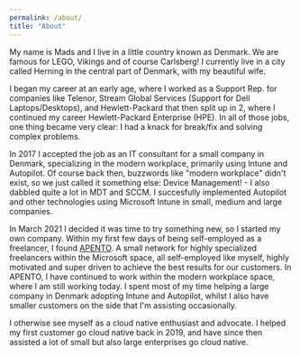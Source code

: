 ```yaml
---
permalink: /about/
title: "About"
---
```


My name is Mads and I live in a little country known as Denmark. We are famous for LEGO, Vikings and of course Carlsberg! I currently live in a city called Herning in the central part of Denmark, with my beautiful wife.

I began my career at an early age, where I worked as a Support Rep. for companies like Telenor, Stream Global Services (Support for Dell Laptops/Desktops), and Hewlett-Packard that then split up in 2, where I continued my career Hewlett-Packard Enterprise (HPE). In all of those jobs, one thing became very clear: I had a knack for break/fix and solving complex problems.

In 2017 I accepted the job as an IT consultant for a small company in Denmark, specializing in the modern workplace, primarily using Intune and Autopilot. Of course back then, buzzwords like "modern workplace" didn't exist, so we just called it something else: Device Management! - I also dabbled quite a lot in MDT and SCCM.
I succesfully implemented Autopilot and other technologies using Microsoft Intune in small, medium and large companies.

In March 2021 I decided it was time to try something new, so I started my own company. Within my first few days of being self-employed as a freelancer, I found [APENTO](https://www.apento.com). A small network for highly specialized freelancers within the Microsoft space, all self-employed like myself, highly motivated and super driven to achieve the best results for our customers. In APENTO, I have continued to work within the modern workplace space, where I am still working today. I spent most of my time helping a large company in Denmark adopting Intune and Autopilot, whilst I also have smaller customers on the side that I'm assisting occasionally.

I otherwise see myself as a cloud native enthusiast and advocate. I helped my first customer go cloud native back in 2019, and have since then assisted a lot of small but also large enterprises go cloud native.
